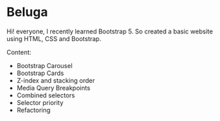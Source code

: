 # Beluga

Hi! everyone, I recently learned Bootstrap 5.
So created a basic website using HTML, CSS and Bootstrap.


Content:

- Bootstrap Carousel
- Bootstrap Cards
- Z-index and stacking order
- Media Query Breakpoints
- Combined selectors
- Selector priority
- Refactoring